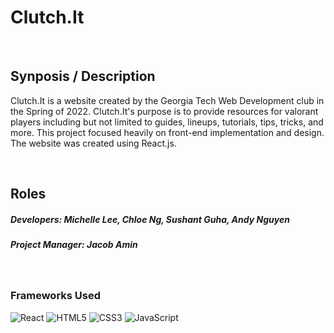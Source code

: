 # Clutch.It

<br>

## Synposis / Description
Clutch.It is a website created by the Georgia Tech Web Development club in the Spring of 2022. Clutch.It's purpose is to provide resources for valorant players including but not limited to guides, lineups, tutorials, tips, tricks, and more. This project focused heavily on front-end implementation and design. The website was created using React.js.

<br>

## Roles
##### Developers: Michelle Lee, Chloe Ng, Sushant Guha, Andy Nguyen   <br>
##### Project Manager: Jacob Amin <br>

<br>

### Frameworks Used
![React](https://img.shields.io/badge/react-%2320232a.svg?style=for-the-badge&logo=react&logoColor=%2361DAFB)
![HTML5](https://img.shields.io/badge/html5-%23E34F26.svg?style=for-the-badge&logo=html5&logoColor=white)
![CSS3](https://img.shields.io/badge/css3-%231572B6.svg?style=for-the-badge&logo=css3&logoColor=white)
![JavaScript](https://img.shields.io/badge/javascript-%23323330.svg?style=for-the-badge&logo=javascript&logoColor=%23F7DF1E)
